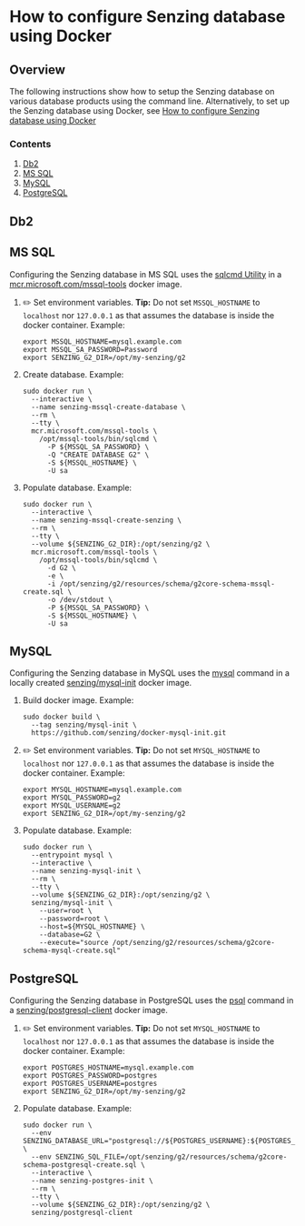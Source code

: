 # How to configure Senzing database using Docker

## Overview

The following instructions show how to setup the Senzing database on various database products using the command line.
Alternatively, to set up the Senzing database using Docker, see
[How to configure Senzing database using Docker](configure-senzing-database-using-docker.md)

### Contents

1. [Db2](#db2)
1. [MS SQL](#ms-sql)
1. [MySQL](#mysql)
1. [PostgreSQL](#postgresql)

## Db2

## MS SQL

Configuring the Senzing database in MS SQL uses the
[sqlcmd Utility](https://docs.microsoft.com/en-us/sql/tools/sqlcmd-utility)
in a [mcr.microsoft.com/mssql-tools](https://hub.docker.com/_/microsoft-mssql-tools) docker image.

1. :pencil2: Set environment variables.
   **Tip:** Do not set `MSSQL_HOSTNAME` to `localhost` nor `127.0.0.1` as that assumes the database is inside the docker container.
   Example:

    ```console
    export MSSQL_HOSTNAME=mysql.example.com
    export MSSQL_SA_PASSWORD=Password
    export SENZING_G2_DIR=/opt/my-senzing/g2
    ```

1. Create database.
   Example:

    ```console
    sudo docker run \
      --interactive \
      --name senzing-mssql-create-database \
      --rm \
      --tty \
      mcr.microsoft.com/mssql-tools \
        /opt/mssql-tools/bin/sqlcmd \
          -P ${MSSQL_SA_PASSWORD} \
          -Q "CREATE DATABASE G2" \
          -S ${MSSQL_HOSTNAME} \
          -U sa
    ```

1. Populate database.
   Example:

    ```console
    sudo docker run \
      --interactive \
      --name senzing-mssql-create-senzing \
      --rm \
      --tty \
      --volume ${SENZING_G2_DIR}:/opt/senzing/g2 \
      mcr.microsoft.com/mssql-tools \
        /opt/mssql-tools/bin/sqlcmd \
          -d G2 \
          -e \
          -i /opt/senzing/g2/resources/schema/g2core-schema-mssql-create.sql \
          -o /dev/stdout \
          -P ${MSSQL_SA_PASSWORD} \
          -S ${MSSQL_HOSTNAME} \
          -U sa
    ```

## MySQL

Configuring the Senzing database in MySQL uses the
[mysql](https://dev.mysql.com/doc/refman/8.0/en/mysql.html) command
in a locally created [senzing/mysql-init](https://github.com/Senzing/docker-mysql-init) docker image.

1. Build docker image.
   Example:

    ```console
    sudo docker build \
      --tag senzing/mysql-init \
      https://github.com/senzing/docker-mysql-init.git
    ```

1. :pencil2: Set environment variables.
   **Tip:** Do not set `MYSQL_HOSTNAME` to `localhost` nor `127.0.0.1` as that assumes the database is inside the docker container.
   Example:

    ```console
    export MYSQL_HOSTNAME=mysql.example.com
    export MYSQL_PASSWORD=g2
    export MYSQL_USERNAME=g2
    export SENZING_G2_DIR=/opt/my-senzing/g2
    ```

1. Populate database.
   Example:

    ```console
    sudo docker run \
      --entrypoint mysql \
      --interactive \
      --name senzing-mysql-init \
      --rm \
      --tty \
      --volume ${SENZING_G2_DIR}:/opt/senzing/g2 \
      senzing/mysql-init \
        --user=root \
        --password=root \
        --host=${MYSQL_HOSTNAME} \
        --database=G2 \
        --execute="source /opt/senzing/g2/resources/schema/g2core-schema-mysql-create.sql"
    ```

## PostgreSQL

Configuring the Senzing database in PostgreSQL uses the
[psql](https://www.postgresql.org/docs/12/app-psql.html) command
in a [senzing/postgresql-client](https://hub.docker.com/r/senzing/postgresql-client) docker image.

1. :pencil2: Set environment variables.
   **Tip:** Do not set `MYSQL_HOSTNAME` to `localhost` nor `127.0.0.1` as that assumes the database is inside the docker container.
   Example:

    ```console
    export POSTGRES_HOSTNAME=mysql.example.com
    export POSTGRES_PASSWORD=postgres
    export POSTGRES_USERNAME=postgres
    export SENZING_G2_DIR=/opt/my-senzing/g2
    ```

1. Populate database.
   Example:

    ```console
    sudo docker run \
      --env SENZING_DATABASE_URL="postgresql://${POSTGRES_USERNAME}:${POSTGRES_PASSWORD}@${POSTGRES_HOSTNAME}:5432/G2" \
      --env SENZING_SQL_FILE=/opt/senzing/g2/resources/schema/g2core-schema-postgresql-create.sql \
      --interactive \
      --name senzing-postgres-init \
      --rm \
      --tty \
      --volume ${SENZING_G2_DIR}:/opt/senzing/g2 \
      senzing/postgresql-client
    ```
